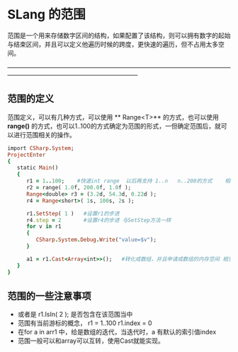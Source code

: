 # SLang 的范围
范围是一个用来存储数字区间的结构，如果配置了该结构，则可以拥有数字的起始与结束区间，并且可以定义他遍历时候的跨度，更快速的遍历，但不占用太多空间。

—————————————————————————————————————————————————————————


## 范围的定义 
范围定义，可以有几种方式，可以使用 ** Range\<T>** 的方式，也可以使用 **range()** 的方式，也可以1..100的方式确定为范围的形式，一但确定范围后，就可以进行范围相关的操作。

```ruby 
import CSharp.System;
ProjectEnter
{
   static Main()
   {
      r1 = 1..100;    #快速int range  以后再支持 1..n   n..200的方式    相当于   range( 1, 100, 1 )的调用        
      r2 = range( 1.0f, 200.0f, 1.0f );
      Range<double> r3 = (3.2d, 54.3d, 0.22d );
      r4 = Range<short>( 1s, 100s, 2s );

      r1.SetStep( 1 )   #设置r1的步进
      r4.step = 2       #设置r4的步进 与SetStep方法一样
      for v in r1   
      {
         CSharp.System.Debug.Write("value=$v");
      }

      a1 = r1.Cast<Array<int>>();   #转化成数组，并且申请成数组的内存空间 相当于遍历，然后给数组赋值
   }
}
```

## 范围的一些注意事项
- 或者是 r1.IsIn( 2 ); 是否包含在该范围当中
- 范围有当前游标的概念， r1 = 1..100  r1.index = 0
- 在for a in arr1 中，给是数组的迭代，当迭代时，a 有默认的索引值index
- 范围一般可以和array可以互转，使用Cast就能实现。

